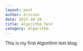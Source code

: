 ```yaml
---
layout: post
author: ericson
date: 2015-10-28
title: Algorithm Test
category: Algorithm
---
```


This is my first Algorithm test blog.